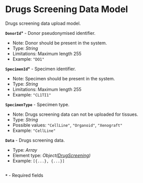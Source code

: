 # Drugs Screening Data Model
Drugs screening data upload model.

**`DonorId`*** - Donor pseudonymised identifier.
- Note: Donor should be present in the system.
- Type: _String_
- Limitations: Maximum length 255
- Example: `"DO1"`

**`SpecimenId`*** - Specimen identifier.
- Note: Specimen should be present in the system.
- Type: _String_
- Limitations: Maximum length 255
- Example: `"CL1TI1"`

**`SpecimenType`** - Specimen type.
- Note: Drugs screening data can not be uploaded for tissues.
- Type: _String_
- Possible values: `"CellLine"`, `"Organoid"`, `"Xenograft"`
- Example: `"CellLine"`

**`Data`** - Drugs screening data.
- Type: _Array_
- Element type: _Object([DrugScreening](https://github.com/dkfz-unite/unite-specimens-feed/blob/main/Docs/api-models-base-drugs.md))_
- Example: `[{...}, {...}]`

##
**`*`** - Required fields
